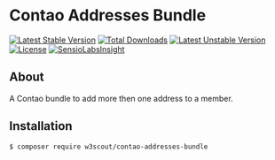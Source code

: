 # Contao Addresses Bundle

[![Latest Stable Version](https://poser.pugx.org/w3scout/contao-addresses-bundle/v/stable)](https://packagist.org/packages/w3scout/contao-addresses-bundle) [![Total Downloads](https://poser.pugx.org/w3scout/contao-addresses-bundle/downloads)](https://packagist.org/packages/w3scout/contao-addresses-bundle) [![Latest Unstable Version](https://poser.pugx.org/w3scout/contao-addresses-bundle/v/unstable)](https://packagist.org/packages/w3scout/contao-addresses-bundle) [![License](https://poser.pugx.org/w3scout/contao-addresses-bundle/license)](https://packagist.org/packages/w3scout/contao-addresses-bundle)
[![SensioLabsInsight](https://insight.sensiolabs.com/projects/7d75bbcf-5955-4316-9fd5-f06bd384ac51/mini.png)](https://insight.sensiolabs.com/projects/7d75bbcf-5955-4316-9fd5-f06bd384ac51)

## About
A Contao bundle to add more then one address to a member.

## Installation
```sh
$ composer require w3scout/contao-addresses-bundle
```
